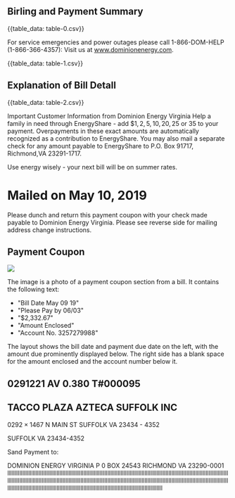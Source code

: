 ## Birling and Payment Summary

{{table_data: table-0.csv}}

For service emergencies and power outages please call 1-866-DOM-HELP (1-866-366-4357): Visit us at www.dominionenergy.com.

{{table_data: table-1.csv}}

## Explanation of Bill Detall

{{table_data: table-2.csv}}

Important Customer Information from Dominion Energy Virginia
Help a family in need through EnergyShare - add $\$ 1,2,5,10,20,25$ or 35 to your payment. Overpayments in these exact amounts are automatically recognized as a contribution to EnergyShare. You may also mail a separate check for any amount payable to EnergyShare to P.O. Box 91717, Richmond,VA 23291-1717.

Use energy wisely - your next bill will be on summer rates.

# Mailed on May 10, 2019 

Please dunch and return this payment coupon with your check made payable to Dominion Energy Virginia. Please see reverse side for mailing address change instructions.

## Payment Coupon

![](images/img-0.jpeg)

The image is a photo of a payment coupon section from a bill. It contains the following text:

- "Bill Date May 09 19"
- "Please Pay by 06/03"
- "$2,332.67"
- "Amount Enclosed"
- "Account No. 3257279988"

The layout shows the bill date and payment due date on the left, with the amount due prominently displayed below. The right side has a blank space for the amount enclosed and the account number below it.

## 0291221 AV 0.380 T\#000095

## TACCO PLAZA AZTECA SUFFOLK INC

$0292 \times 1467 \mathrm{~N}$ MAIN ST SUFFOLK VA 23434 - 4352

SUFFOLK VA 23434-4352

Sand Payment to:

DOMINION ENERGY VIRGINIA
P 0 BOX 24543
RICHMOND VA 23290-0001
llllllllllllllllllllllllllllllllllllllllllllllllllllllllllllllllllllllllllllllllllllllllllllllllllllllllllllllllllllllllllllllllllllllllllllllllllllllllllllllllllllllllllllllllllllllllllllllllllllllllllllllllllllllllllllllllllllllllllllllllllllllllllllllllllllllllllllllllllllllllllllllllllllllllllllllllllllllllllllllllllllllllllllllllllllllllllllllllllllllllllllllllllllllllllllllllllllllllllllllll
